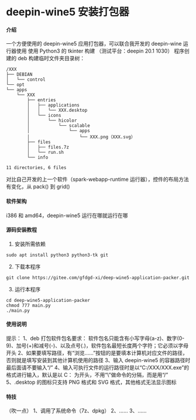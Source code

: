 # deepin-wine5 安装打包器

#### 介绍
一个方便使用的 deepin-wine5 应用打包器，可以联合我开发的 deepin-wine 运行器使用
使用 Python3 的 tkinter 构建
（测试平台：deepin 20.1 1030）
程序创建的 deb 构建临时文件夹目录树：
```
/XXX
├── DEBIAN
│   └── control
└── opt
└── apps
    └── XXX
        ├── entries
        │   ├── applications
        │   │   └── XXX.desktop
        │   └── icons
        │       └── hicolor
        │           └── scalable
        │               └── apps
        │                   └── XXX.png（XXX.svg）
        ├── files
        │   ├── files.7z
        │   └── run.sh
        └── info

11 directories, 6 files
```
对比自己开发的上一个软件（spark-webapp-runtime 运行器），控件的布局方法有变化，从 pack() 到 grid()

#### 软件架构
i386 和 amd64，deepin-wine5 运行在哪就运行在哪


#### 源码安装教程

1.  安装所需依赖

```
sudo apt install python3 python3-tk git
```

2.  下载本程序

```
git clone https://gitee.com/gfdgd-xi/deep-wine5-application-packer.git
```

3.  运行本程序

```
cd deep-wine5-application-packer
chmod 777 main.py
./main.py
```


#### 使用说明

提示：
1、deb 打包软件包名要求：
软件包名只能含有小写字母(a-z)、数字(0-9)、加号(+)和减号(-)、以及点号(.)，软件包名最短长度两个字符；它必须以字母开头
2、如果要填写路径，有“浏览……”按钮的是要填本计算机对应文件的路径，否则就是填写安装到其他计算机使用的路径
3、输入 deepin-wine5 的容器路径时最后面请不要输入“/”
4、输入可执行文件的运行路径时是以“C:/XXX/XXX.exe”的格式进行输入，默认是以 C： 为开头，不用“\”做命令的分隔，而是用“/”
5、.desktop 的图标只支持 PNG 格式和 SVG 格式，其他格式无法显示图标


#### 特技

（吹一点）
1、调用了系统命令（7z、dpkg）
2、……
3、……
